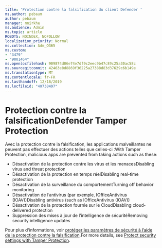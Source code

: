 ```yaml
---
title: 'Protection contre la falsification du client Defender '
ms.author: pebaum
author: pebaum
manager: mnirkhe
ms.audience: Admin
ms.topic: article
ROBOTS: NOINDEX, NOFOLLOW
localization_priority: Normal
ms.collection: Adm_O365
ms.custom:
- "3479"
- "9001464"
ms.openlocfilehash: 909874d06e74e7df9c2eec9b47c89c25a30ac58c
ms.sourcegitcommit: 42463e8d8869f36225a27388d83d37629c6b149e
ms.translationtype: MT
ms.contentlocale: fr-FR
ms.lasthandoff: 12/18/2019
ms.locfileid: "40738497"
---
```

# <a name="defender-tamper-protection"></a><span data-ttu-id="abebc-102">Protection contre la falsification</span><span class="sxs-lookup"><span data-stu-id="abebc-102">Defender Tamper Protection</span></span> 

<span data-ttu-id="abebc-103">Avec la protection contre la falsification, les applications malveillantes ne peuvent pas effectuer des actions telles que celles-ci :</span><span class="sxs-lookup"><span data-stu-id="abebc-103">With Tamper Protection, malicious apps are prevented from taking actions such as these:</span></span>

- <span data-ttu-id="abebc-104">Désactivation de la protection contre les virus et les menaces</span><span class="sxs-lookup"><span data-stu-id="abebc-104">Disabling virus and threat protection</span></span>
- <span data-ttu-id="abebc-105">Désactivation de la protection en temps réel</span><span class="sxs-lookup"><span data-stu-id="abebc-105">Disabling real-time protection</span></span>
- <span data-ttu-id="abebc-106">Désactivation de la surveillance du comportement</span><span class="sxs-lookup"><span data-stu-id="abebc-106">Turning off behavior monitoring</span></span>
- <span data-ttu-id="abebc-107">Désactivation de l’antivirus (par exemple, IOfficeAntivirus (IOAV))</span><span class="sxs-lookup"><span data-stu-id="abebc-107">Disabling antivirus (such as IOfficeAntivirus (IOAV))</span></span>
- <span data-ttu-id="abebc-108">Désactivation de la protection fournie sur le Cloud</span><span class="sxs-lookup"><span data-stu-id="abebc-108">Disabling cloud-delivered protection</span></span>
- <span data-ttu-id="abebc-109">Suppression des mises à jour de l’intelligence de sécurité</span><span class="sxs-lookup"><span data-stu-id="abebc-109">Removing security intelligence updates</span></span>

<span data-ttu-id="abebc-110">Pour plus d’informations, voir [protéger les paramètres de sécurité à l’aide de la protection contre la falsification](https://docs.microsoft.com/windows/security/threat-protection/windows-defender-antivirus/prevent-changes-to-security-settings-with-tamper-protection).</span><span class="sxs-lookup"><span data-stu-id="abebc-110">For more details, see [Protect security settings with Tamper Protection](https://docs.microsoft.com/windows/security/threat-protection/windows-defender-antivirus/prevent-changes-to-security-settings-with-tamper-protection).</span></span>